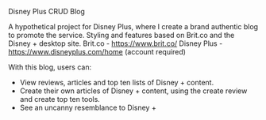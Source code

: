 Disney Plus CRUD Blog

A hypothetical project for Disney Plus, where I create a brand authentic blog to promote the service. Styling and features based on Brit.co and the Disney + desktop site. 
Brit.co - https://www.brit.co/
Disney Plus - https://www.disneyplus.com/home (account required)

With this blog, users can:

- View reviews, articles and top ten lists of Disney + content.
- Create their own articles of Disney + content, using the create review and create top ten tools.
- See an uncanny resemblance to Disney +

